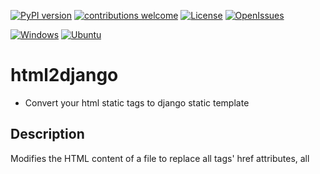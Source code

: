 
<!-- Badges -->
[![PyPI version](https://badge.fury.io/py/autopahe.svg)](https://pypi.org/project/autopahe/)
[![contributions welcome](https://img.shields.io/badge/contributions-welcome-brightgreen.svg?style=flat)](https://github.com/haxsysgit/autopahe/)
[![License](https://img.shields.io/github/license/haxsysgit/autopahe?color=brightgreen)](https://github.com/haxsysgit/autopahe/blob/main/license.md)
[![OpenIssues](https://img.shields.io/github/issues/haxsysgit/autopahe?color=important)](https://github.com/haxsysgit/autopahe/issues)
<!--LineBreak-->
[![Windows](https://img.shields.io/badge/Windows-white?style=flat-square&logo=windows&logoColor=blue)](https://github.com/haxsysgit/autopahe/)
[![Ubuntu](https://img.shields.io/badge/Ubuntu-white?style=flat-square&logo=ubuntu&logoColor=E95420)](https://github.com/haxsysgit/autopahe/)
<!-- Badges -->

# html2django

- Convert your html static tags to django static template

## Description

Modifies the HTML content of a file to replace all <link> tags' href attributes, all <script> tags' src attributes, and all <img> src attributes by default, also provides support for custom modification of tags and attribute with Django template tags, and adds {% load static %} to the beginning of the file.


## Installation

To use the function, simply install the package with pip, by default beautifulsoup4 library will be in install using the code below but incase there is any problem, you can install it via pip:

```bash
    pip install html2django
```

## Usage

```python

from djangohtml import djangoify

djangoify('index.html') 
# modify the index.html file in place
```

## Example

Suppose you have an HTML file named index.html that looks like this:

```html

<!DOCTYPE html>
<html>
<head>
    <title>My Website</title>
    <link rel="stylesheet" href="styles.css">
    <script src="script.js"></script>
</head>
<body>
    <h1>Hello, World!</h1>
    <img src="image.png">
</body>
</html>
```

Running the djangoify() function on this file: 

```python

    djangoify('index.html')
``` 

will modify the file to look like this:

```html

    {% load static %}
    <!DOCTYPE html>
    <html>
    <head>
        <title>My Website</title>
        <link href="{% static 'styles.css' %}" rel="stylesheet">
        <script src="{% static 'script.js' %}"></script>
    </head>
    <body>
        <h1>Hello, World!</h1>
        <img src="{% static 'image.png' %}">
    </body>
    </html>
```

Here, the <link>, <script>, and <img> tags' href and src attributes have been replaced with Django template tags, and {% load static %} has been added to the beginning of the file.

# Parameters

    - file (str): The path to the input HTML file.
    - custom_tag (str): Custom html tag to modify. To be used with the custom_attr parameter.
    - custom_attr (str): Custom html attribute of the custom_tag.
    - custom_value (any): The value of the - custom attribute.

# Returns

None: The function modifies the input file in place.

# Raises

FileNotFoundError: If the input file cannot be found or accessed.



# Authors

- [@haxsys](https://github.com/devoply-dev)